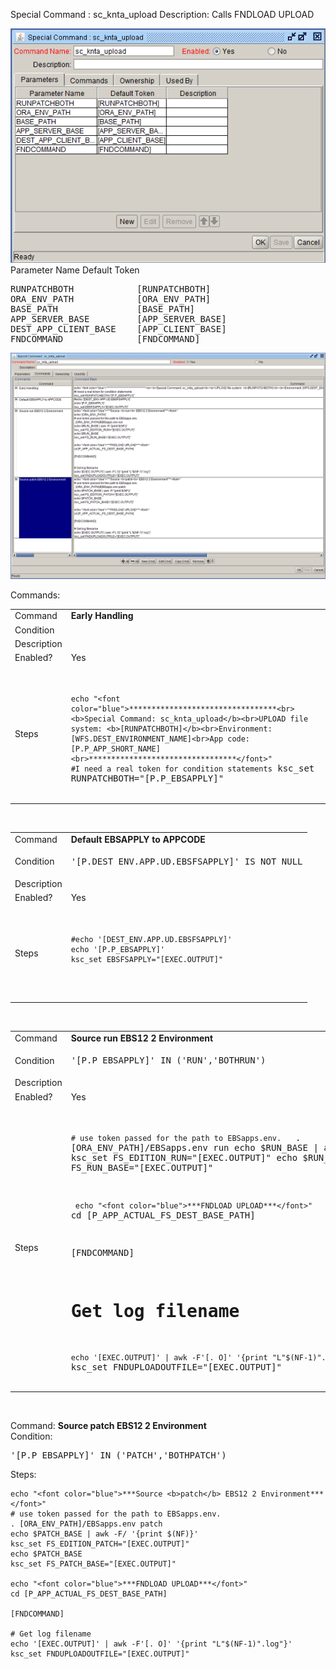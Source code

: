 
Special Command : sc_knta_upload 
Description: Calls FNDLOAD UPLOAD
  
<img src="./sc_knta_upload_parameters.PNG" width=800/>
Parameter Name    Default Token
<pre>
RUNPATCHBOTH            [RUNPATCHBOTH]
ORA_ENV_PATH            [ORA_ENV_PATH]
BASE_PATH               [BASE_PATH]
APP_SERVER_BASE         [APP_SERVER_BASE]
DEST_APP_CLIENT_BASE    [APP_CLIENT_BASE]
FNDCOMMAND              [FNDCOMMAND]
</pre>

<img src="./sc_knta_upload_commands.PNG" width=800/>

Commands:

<table>
<tr><td>Command</td><td><b>Early Handling</b></td></tr>
<tr><td>Condition</td><td></td></tr>
<tr><td>Description</td><td></td></tr>
<tr><td>Enabled?</td><td>Yes</td></tr>
<tr><td>Steps</td>
<td><pre>

```echo "<font color="blue">*********************************<br><b>Special Command: sc_knta_upload</b><br>UPLOAD file system: <b>[RUNPATCHBOTH]</b><br>Environment: [WFS.DEST_ENVIRONMENT_NAME]<br>App code: [P.P_APP_SHORT_NAME]<br>*********************************</font>" ```
```#I need a real token for condition statements```
ksc_set RUNPATCHBOTH="[P.P_EBSAPPLY]"
</pre></td></tr>
</table>

<BR>

<table>
<tr><td>Command</td><td><b>Default EBSAPPLY to APPCODE</b></td></tr>
<tr><td>Condition</td><td><pre>'[P.DEST_ENV.APP.UD.EBSFSAPPLY]' IS NOT NULL</pre></td></tr>
<tr><td>Description</td><td></td></tr>
<tr><td>Enabled?</td><td>Yes</td></tr>
<tr><td>Steps</td>
<td><pre>

```
#echo '[DEST_ENV.APP.UD.EBSFSAPPLY]'
echo '[P.P_EBSAPPLY]'
ksc_set EBSFSAPPLY="[EXEC.OUTPUT]"
```
</pre></td></tr>
</table>
<BR>

<table>
<tr><td>Command</td><td><b>Source run EBS12 2 Environment</b></td></tr>
<tr><td>Condition</td><td><pre>'[P.P_EBSAPPLY]' IN ('RUN','BOTHRUN')</pre></td></tr>
<tr><td>Description</td><td></td></tr>
<tr><td>Enabled?</td><td>Yes</td></tr>
<tr><td>Steps</td>
<td><pre>

```# use token passed for the path to EBSapps.env.  ```
. [ORA_ENV_PATH]/EBSapps.env run
echo $RUN_BASE | awk -F/ '{print $(NF)}'
ksc_set FS_EDITION_RUN="[EXEC.OUTPUT]"
echo $RUN_BASE
ksc_set FS_RUN_BASE="[EXEC.OUTPUT]"

``` echo "<font color="blue">***FNDLOAD UPLOAD***</font>"```
cd [P_APP_ACTUAL_FS_DEST_BASE_PATH]

[FNDCOMMAND]


# Get log filename
```echo '[EXEC.OUTPUT]' | awk -F'[. O]' '{print "L"$(NF-1)".log"}'```
ksc_set FNDUPLOADOUTFILE="[EXEC.OUTPUT]"
</pre></td></tr>
</table>

<BR>

Command: <b>Source patch EBS12 2 Environment</b><BR>
Condition:
<pre>'[P.P_EBSAPPLY]' IN ('PATCH','BOTHPATCH')</pre>

Steps:
```
echo "<font color="blue">***Source <b>patch</b> EBS12 2 Environment***</font>"
# use token passed for the path to EBSapps.env.  
. [ORA_ENV_PATH]/EBSapps.env patch
echo $PATCH_BASE | awk -F/ '{print $(NF)}'
ksc_set FS_EDITION_PATCH="[EXEC.OUTPUT]"
echo $PATCH_BASE
ksc_set FS_PATCH_BASE="[EXEC.OUTPUT]"

echo "<font color="blue">***FNDLOAD UPLOAD***</font>"
cd [P_APP_ACTUAL_FS_DEST_BASE_PATH]

[FNDCOMMAND]

# Get log filename
echo '[EXEC.OUTPUT]' | awk -F'[. O]' '{print "L"$(NF-1)".log"}'
ksc_set FNDUPLOADOUTFILE="[EXEC.OUTPUT]"
```